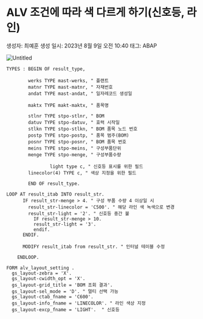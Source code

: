 # ALV 조건에 따라 색 다르게 하기(신호등, 라인)

생성자: 최예훈
생성 일시: 2023년 8월 9일 오전 10:40
태그: ABAP

![Untitled](ALV%20%E1%84%8C%E1%85%A9%E1%84%80%E1%85%A5%E1%86%AB%E1%84%8B%E1%85%A6%20%E1%84%84%E1%85%A1%E1%84%85%E1%85%A1%20%E1%84%89%E1%85%A2%E1%86%A8%20%E1%84%83%E1%85%A1%E1%84%85%E1%85%B3%E1%84%80%E1%85%A6%20%E1%84%92%E1%85%A1%E1%84%80%E1%85%B5(%E1%84%89%E1%85%B5%E1%86%AB%E1%84%92%E1%85%A9%E1%84%83%E1%85%B3%E1%86%BC,%20%E1%84%85%E1%85%A1%E1%84%8B%E1%85%B5%E1%86%AB)%2039e47a2b53814c7ea85ccdf6d05f213d/Untitled.png)

```abap
TYPES : BEGIN OF result_type,

        werks TYPE mast-werks, " 플랜트
        matnr TYPE mast-matnr, " 자재번호
        andat TYPE mast-andat, " 일자레코드 생성일

        maktx TYPE makt-maktx, " 품목명

        stlnr TYPE stpo-stlnr, " BOM
        datuv TYPE stpo-datuv, " 효력 시작일
        stlkn TYPE stpo-stlkn, " BOM 품목 노드 번호
        postp TYPE stpo-postp, " 품목 범주(BOM)
        posnr TYPE stpo-posnr, " BOM 품목 번호
        meins TYPE stpo-meins, " 구성부품단위
        menge TYPE stpo-menge, " 구성부품수량

				light type c, " 신호등 표시를 위한 필드
        linecolor(4) TYPE c, " 색상 지정을 위한 필드

        END OF result_type.
```

```abap
LOOP AT result_itab INTO result_str.
      IF result_str-menge > 4. " 구성 부품 수량 4 이상일 시
        result_str-linecolor = 'C500'. " 해당 라인 색 녹색으로 변경
        result_str-light = '2'. " 신호등 중간 불
          IF result_str-menge > 10.
          result_str-light = '3'.
          endif.
      ENDIF.

      MODIFY result_itab from result_str. " 인터널 테이블 수정

    ENDLOOP.
```

```abap
FORM alv_layout_setting .
  gs_layout-zebra = 'X'.
  gs_layout-cwidth_opt = 'X'.
  gs_layout-grid_title = 'BOM 조회 결과'.
  gs_layout-sel_mode = 'D'. " 멀티 선택 가능
  gs_layout-ctab_fname = 'C600'.
  gs_layout-info_fname = 'LINECOLOR'. " 라인 색상 지정
  gs_layout-excp_fname = 'LIGHT'.  " 신호등

```